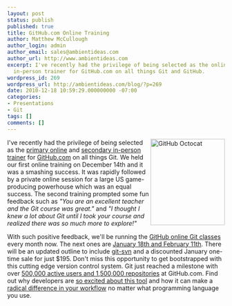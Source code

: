 ```yaml
---
layout: post
status: publish
published: true
title: GitHub.com Online Training
author: Matthew McCullough
author_login: admin
author_email: sales@ambientideas.com
author_url: http://www.ambientideas.com
excerpt: I've recently had the privilege of being selected as the online and adjunct
  in-person trainer for GitHub.com on all things Git and GitHub.
wordpress_id: 269
wordpress_url: http://ambientideas.com/blog/?p=269
date: 2010-12-18 10:59:29.000000000 -07:00
categories:
- Presentations
- Git
tags: []
comments: []
---
```

<img src="http://ambientideas.com/blog/wp-content/uploads/2010/12/GitHub-Octocat-and-Text-Logo-Small1.jpg" alt="GitHub Octocat" title="GitHub Octocat and Text Logo - Small.jpg" border="0" width="172" height="200" style="float:right;" />
<p>I've recently had the privilege of being selected as the <a href="http://github.com/training/online">primary online</a> and <a href="http://github.com/training">secondary in-person trainer</a> for <a href="http://github.com">GitHub.com</a> on all things Git. We held our first online training on December 14th and it was a smashing success. It was rapidly followed by a private online session for a large US game-producing powerhouse which was an equal success. The second training prompted some fun feedback such as <em>"You are an excellent teacher and the Git course was great."</em> and <em>"I thought I knew a lot about Git until I took your course and realized there was so much more to explore!"</em></p>

<p>With such positive feedback, we'll be running the <a href="http://github.com/training/online">GitHub online Git classes</a> every month now. The next ones are <a href="http://github.com/training/online">January 18th and February 11th</a>.  There will be an updated outline to include <a href="http://www.kernel.org/pub/software/scm/git/docs/git-svn.html">git-svn</a> and a discounted January one-time sale for just $195. Don't miss this opportunity to get bootstrapped with this cutting edge version control system. Git just reached a milestone with over <a href="http://twitter.com/github/status/14982715048730624">500,000 active users and 1,500,000 repositories</a> at GitHub.com. Find out why developers are <a href="http://concise-software.blogspot.com/2009/08/git-scales-enough-for-enterprise-java.html">so excited about this tool</a> and how it can make a <a href="http://yehudakatz.com/2010/05/13/common-git-workflows/">radical difference in your workflow</a> no matter what programming language you use.</p>
